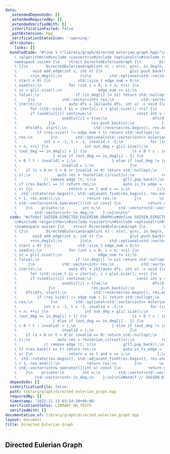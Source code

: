```yaml
---
data:
  _extendedDependsOn: []
  _extendedRequiredBy: []
  _extendedVerifiedWith: []
  _isVerificationFailed: false
  _pathExtension: hpp
  _verificationStatusIcon: ':warning:'
  attributes:
    links: []
  bundledCode: "#line 1 \"library/graph/directed_eulerian_graph.hpp\"\n\n\n\n#include\
    \ <algorithm>\n#include <cassert>\n#include <optional>\n#include <vector>\n\n\
    namespace suisen {\n    struct DirectedEulerianGraph {\n        DirectedEulerianGraph()\
    \ {}\n        DirectedEulerianGraph(int n) : n(n), g(n), in_deg(n, 0) {}\n\n \
    \       void add_edge(int u, int v) {\n            g[u].push_back(v);\n      \
    \      ++in_deg[v];\n        }\n\n        std::optional<std::vector<int>> eulerian_circuit(int\
    \ start = 0) {\n            std::size_t edge_num = 0;\n            std::vector<std::vector<bool>>\
    \ used(n);\n            for (int i = 0; i < n; ++i) {\n                const int\
    \ sz = g[i].size();\n                edge_num += sz;\n                used[i].resize(sz,\
    \ false);\n                if (in_deg[i] != sz) return std::nullopt;\n       \
    \     }\n            std::vector<int> res;\n            std::vector<std::size_t>\
    \ iter(n);\n            auto dfs = [&](auto dfs, int u) -> void {\n          \
    \      for (std::size_t &i = iter[u]; i < g[u].size(); ++i) {\n              \
    \      if (used[u][i]) continue;\n                    const int v = g[u][i];\n\
    \                    used[u][i] = true;\n                    dfs(dfs, v);\n  \
    \              }\n                res.push_back(u);\n            };\n        \
    \    dfs(dfs, start);\n            std::reverse(res.begin(), res.end());\n   \
    \         if (res.size() != edge_num + 1) return std::nullopt;\n            return\
    \ res;\n        }\n        std::optional<std::vector<int>> eulerian_trail() {\n\
    \            int s = -1, t = -1, invalid = -1;\n            for (int i = 0; i\
    \ < n; ++i) {\n                int out_deg = g[i].size();\n                if\
    \ (out_deg == in_deg[i] + 1) {\n                    (s < 0 ? s : invalid) = i;\n\
    \                } else if (out_deg == in_deg[i] - 1) {\n                    (t\
    \ < 0 ? t : invalid) = i;\n                } else if (out_deg != in_deg[i]) {\n\
    \                    invalid = i;\n                }\n            }\n        \
    \    if (s < 0 or t < 0 or invalid >= 0) return std::nullopt;\n            add_edge(t,\
    \ s);\n            auto res = *eulerian_circuit(s);\n            res.pop_back();\n\
    \            // remove edge (t, s)\n            g[t].pop_back();\n           \
    \ if (res.back() == t) return res;\n            auto is_ts_edge = [&](int u, int\
    \ v) {\n                return u == t and v == s;\n            };\n          \
    \  std::rotate(res.begin(), std::adjacent_find(res.begin(), res.end(), is_ts_edge)\
    \ + 1, res.end());\n            return res;\n        }\n        \n        const\
    \ std::vector<int>& operator[](int u) const {\n            return g[u];\n    \
    \    }\n    private:\n        int n;\n        std::vector<std::vector<int>> g;\n\
    \        std::vector<int> in_deg;\n    };\n}\n\n\n"
  code: "#ifndef SUISEN_DIRECTED_EULERIAN_GRAPH\n#define SUISEN_DIRECTED_EULERIAN_GRAPH\n\
    \n#include <algorithm>\n#include <cassert>\n#include <optional>\n#include <vector>\n\
    \nnamespace suisen {\n    struct DirectedEulerianGraph {\n        DirectedEulerianGraph()\
    \ {}\n        DirectedEulerianGraph(int n) : n(n), g(n), in_deg(n, 0) {}\n\n \
    \       void add_edge(int u, int v) {\n            g[u].push_back(v);\n      \
    \      ++in_deg[v];\n        }\n\n        std::optional<std::vector<int>> eulerian_circuit(int\
    \ start = 0) {\n            std::size_t edge_num = 0;\n            std::vector<std::vector<bool>>\
    \ used(n);\n            for (int i = 0; i < n; ++i) {\n                const int\
    \ sz = g[i].size();\n                edge_num += sz;\n                used[i].resize(sz,\
    \ false);\n                if (in_deg[i] != sz) return std::nullopt;\n       \
    \     }\n            std::vector<int> res;\n            std::vector<std::size_t>\
    \ iter(n);\n            auto dfs = [&](auto dfs, int u) -> void {\n          \
    \      for (std::size_t &i = iter[u]; i < g[u].size(); ++i) {\n              \
    \      if (used[u][i]) continue;\n                    const int v = g[u][i];\n\
    \                    used[u][i] = true;\n                    dfs(dfs, v);\n  \
    \              }\n                res.push_back(u);\n            };\n        \
    \    dfs(dfs, start);\n            std::reverse(res.begin(), res.end());\n   \
    \         if (res.size() != edge_num + 1) return std::nullopt;\n            return\
    \ res;\n        }\n        std::optional<std::vector<int>> eulerian_trail() {\n\
    \            int s = -1, t = -1, invalid = -1;\n            for (int i = 0; i\
    \ < n; ++i) {\n                int out_deg = g[i].size();\n                if\
    \ (out_deg == in_deg[i] + 1) {\n                    (s < 0 ? s : invalid) = i;\n\
    \                } else if (out_deg == in_deg[i] - 1) {\n                    (t\
    \ < 0 ? t : invalid) = i;\n                } else if (out_deg != in_deg[i]) {\n\
    \                    invalid = i;\n                }\n            }\n        \
    \    if (s < 0 or t < 0 or invalid >= 0) return std::nullopt;\n            add_edge(t,\
    \ s);\n            auto res = *eulerian_circuit(s);\n            res.pop_back();\n\
    \            // remove edge (t, s)\n            g[t].pop_back();\n           \
    \ if (res.back() == t) return res;\n            auto is_ts_edge = [&](int u, int\
    \ v) {\n                return u == t and v == s;\n            };\n          \
    \  std::rotate(res.begin(), std::adjacent_find(res.begin(), res.end(), is_ts_edge)\
    \ + 1, res.end());\n            return res;\n        }\n        \n        const\
    \ std::vector<int>& operator[](int u) const {\n            return g[u];\n    \
    \    }\n    private:\n        int n;\n        std::vector<std::vector<int>> g;\n\
    \        std::vector<int> in_deg;\n    };\n}\n\n#endif // SUISEN_DIRECTED_EULERIAN_GRAPH\n"
  dependsOn: []
  isVerificationFile: false
  path: library/graph/directed_eulerian_graph.hpp
  requiredBy: []
  timestamp: '2022-11-13 03:54:30+09:00'
  verificationStatus: LIBRARY_NO_TESTS
  verifiedWith: []
documentation_of: library/graph/directed_eulerian_graph.hpp
layout: document
title: Directed Eulerian Graph
---
```

## Directed Eulerian Graph